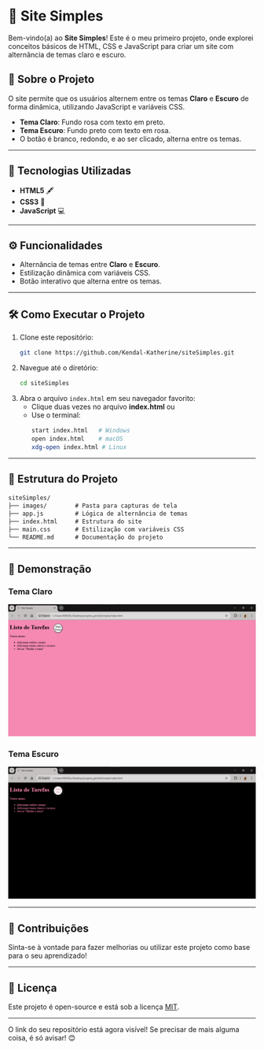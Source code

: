 # 🌟 Site Simples  

Bem-vindo(a) ao **Site Simples**! Este é o meu primeiro projeto, onde explorei conceitos básicos de HTML, CSS e JavaScript para criar um site com alternância de temas claro e escuro.  

## 📖 Sobre o Projeto  
O site permite que os usuários alternem entre os temas **Claro** e **Escuro** de forma dinâmica, utilizando JavaScript e variáveis CSS.  

- **Tema Claro**: Fundo rosa com texto em preto.  
- **Tema Escuro**: Fundo preto com texto em rosa.  
- O botão é branco, redondo, e ao ser clicado, alterna entre os temas.  

---

## 🚀 Tecnologias Utilizadas  
- **HTML5** 🖋️  
- **CSS3** 🎨  
- **JavaScript** 💻  

---

## ⚙️ Funcionalidades  
- Alternância de temas entre **Claro** e **Escuro**.  
- Estilização dinâmica com variáveis CSS.  
- Botão interativo que alterna entre os temas.  

---

## 🛠️ Como Executar o Projeto  

1. Clone este repositório:  
   ```bash
   git clone https://github.com/Kendal-Katherine/siteSimples.git
   ```
2. Navegue até o diretório:  
   ```bash
   cd siteSimples
   ```
3. Abra o arquivo `index.html` em seu navegador favorito:  
   - Clique duas vezes no arquivo **index.html** ou  
   - Use o terminal:  
     ```bash
     start index.html   # Windows  
     open index.html    # macOS  
     xdg-open index.html # Linux  
     ```  

---

## 📂 Estrutura do Projeto  
```
siteSimples/
├── images/        # Pasta para capturas de tela 
├── app.js         # Lógica de alternância de temas
├── index.html     # Estrutura do site
├── main.css       # Estilização com variáveis CSS
└── README.md      # Documentação do projeto
```  

---

## 🎉 Demonstração  
### Tema Claro  
![Tema Claro](images/tema-claro.png)  

### Tema Escuro  
![Tema Escuro](images/tema-escuro.png)  

---

## 🤝 Contribuições  
Sinta-se à vontade para fazer melhorias ou utilizar este projeto como base para o seu aprendizado!  

---

## 📝 Licença  
Este projeto é open-source e está sob a licença [MIT](LICENSE).  

---

O link do seu repositório está agora visível! Se precisar de mais alguma coisa, é só avisar! 😊
